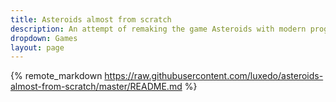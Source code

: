 ```yaml
---
title: Asteroids almost from scratch
description: An attempt of remaking the game Asteroids with modern programming languages
dropdown: Games
layout: page
---
```

{% remote_markdown https://raw.githubusercontent.com/luxedo/asteroids-almost-from-scratch/master/README.md %}
